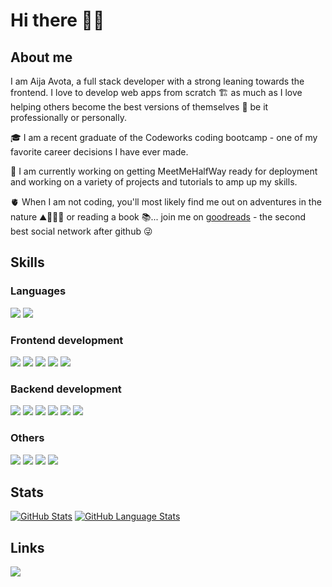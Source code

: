 # Hi there 🙌🏼

## About me
I am Aija Avota, a full stack developer with a strong leaning towards the frontend. I love to develop web apps from scratch 🏗 as much as I love helping others become the best versions of themselves 🤍 be it professionally or personally.

🎓 I am a recent graduate of the Codeworks coding bootcamp - one of my favorite career decisions I have ever made.

🐣 I am currently working on getting MeetMeHalfWay ready for deployment and working on a variety of projects and tutorials to amp up my skills.

🫀 When I am not coding, you'll most likely find me out on adventures in the nature ⛰🚴🏼‍♀️ or reading a book 📚... join me on [goodreads](https://www.goodreads.com/review/list/26981683-aija-avota?ref=nav_mybooks&shelf=read) - the second best social network after github 😜

## Skills
### Languages
<p align-"left">
<img src="https://img.shields.io/badge/javascript-ffeb3b?style=for-the-badge&logo=javascript&logoColor=black">
<img src="https://img.shields.io/badge/typescript-037acb?style=for-the-badge&logo=typescript&logoColor=white">
</p>

### Frontend development
<p align-"left">
<img src="https://img.shields.io/badge/html5-cf5533?style=for-the-badge&logo=html5&logoColor=white">
<img src="https://img.shields.io/badge/react-5ed3f3?style=for-the-badge&logo=react&logoColor=black">
<img src="https://img.shields.io/badge/css3-254bdd?style=for-the-badge&logo=css3&logoColor=white">
<img src="https://img.shields.io/badge/sass-c76494?style=for-the-badge&logo=sass&logoColor=white">
<img src="https://img.shields.io/badge/bootstrap-7735f9?style=for-the-badge&logo=bootstrap&logoColor=white">
</p>

### Backend development
<p align-"left">
<img src="https://img.shields.io/badge/node.js-87bf01?style=for-the-badge&logo=node.js&logoColor=white">
<img src="https://img.shields.io/badge/express-f5f5f5?style=for-the-badge&logo=express&logoColor=black">
<img src="https://img.shields.io/badge/koa-eaeaea?style=for-the-badge&logo=koa&logoColor=black">
<img src="https://img.shields.io/badge/postgresql-31658c?style=for-the-badge&logo=postgresql&logoColor=white">
<img src="https://img.shields.io/badge/prisma-0c3249?style=for-the-badge&logo=prisma&logoColor=white">
<img src="https://img.shields.io/badge/mongodb-4caf50?style=for-the-badge&logo=mongodb&logoColor=white">
</p>

### Others
<p align-"left">
<img src="https://img.shields.io/badge/jest-944058?style=for-the-badge&logo=jest&logoColor=white">
<img src="https://img.shields.io/badge/cypress-1F2937?style=for-the-badge&logo=cypress&logoColor=white">
<img src="https://img.shields.io/badge/github-e6e6e6?style=for-the-badge&logo=github&logoColor=black">
<img src="https://img.shields.io/badge/postman-f76936?style=for-the-badge&logo=postman&logoColor=white">
</p>

## Stats
[![GitHub Stats](https://github-readme-stats.vercel.app/api/?username=ms-aija&count_private=true&theme=tokyonight&showicons=true&line_height=33)]()
[![GitHub Language Stats](https://github-readme-stats.vercel.app/api/top-langs/?username=ms-aija&langs_count=7&theme=tokyonight)]()

## Links
[<img src="https://img.shields.io/badge/linkedin-0B65C2?style=for-the-badge&logo=linkedin&logoColor=white">](https://www.linkedin.com/in/aija-avota/)

